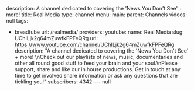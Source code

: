 description: A channel dedicated to covering the 'News You Don't See' + more!
title: Real Media
type: channel
menu:
  main:
    parent: Channels
videos: null
tags:
- breadtube
url: /realmedia/
providers:
  youtube:
    name: Real Media
    slug: UChILjk2g64mZuwfkFPFeQRg
    url: https://www.youtube.com/channel/UChILjk2g64mZuwfkFPFeQRg
    description: "A channel dedicated to covering the 'News You Don't See' + more!
      \nCheck out our playlists of news, music, documentaries and other all round
      good stuff to feed your brain and your soul.\nPlease support, share and like
      our in house productions.  Get in touch at any time to get involved share information
      or ask any questions that are tickling you!"
    subscribers: 4342
--- null
